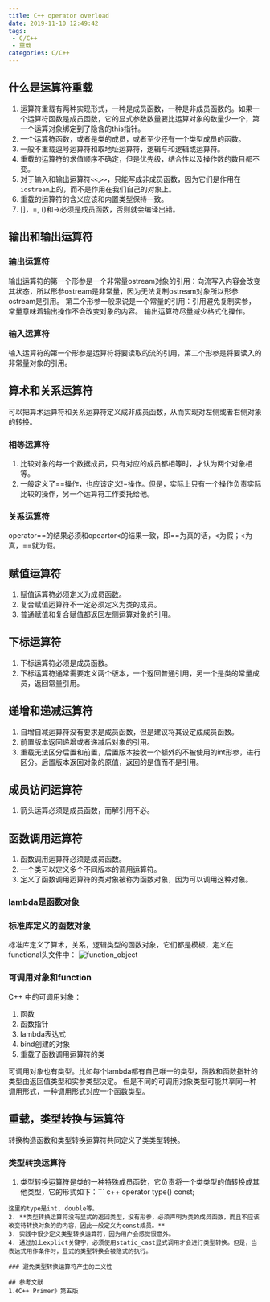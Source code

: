 ```yaml
---
title: C++ operator overload
date: 2019-11-10 12:49:42
tags:
 - C/C++
 - 重载
categories: C/C++
---
```


## 什么是运算符重载
1. 运算符重载有两种实现形式，一种是成员函数，一种是非成员函数的。如果一个运算符函数是成员函数，它的显式参数数量要比运算对象的数量少一个，第一个运算对象绑定到了隐含的this指针。
2. 一个运算符函数，或者是类的成员，或者至少还有一个类型成员的函数。
3. 一般不重载逗号运算符和取地址运算符，逻辑与和逻辑或运算符。
4. 重载的运算符的求值顺序不确定，但是优先级，结合性以及操作数的数目都不变。
5. 对于输入和输出运算符`<<`,`>>`，只能写成非成员函数，因为它们是作用在`iostream`上的，而不是作用在我们自己的对象上。
6. 重载的运算符的含义应该和内置类型保持一致。
7. []，=, ()和->必须是成员函数，否则就会编译出错。

## 输出和输出运算符
### 输出运算符
输出运算符的第一个形参是一个非常量ostream对象的引用：向流写入内容会改变其状态，所以形参ostream是非常量，因为无法复制ostream对象所以形参ostream是引用。
第二个形参一般来说是一个常量的引用：引用避免复制实参，常量意味着输出操作不会改变对象的内容。
输出运算符尽量减少格式化操作。

### 输入运算符
输入运算符的第一个形参是运算符将要读取的流的引用，第二个形参是将要读入的非常量对象的引用。

## 算术和关系运算符
可以把算术运算符和关系运算符定义成非成员函数，从而实现对左侧或者右侧对象的转换。

### 相等运算符
1. 比较对象的每一个数据成员，只有对应的成员都相等时，才认为两个对象相等。
2. 一般定义了==操作，也应该定义!=操作。但是，实际上只有一个操作负责实际比较的操作，另一个运算符工作委托给他。

### 关系运算符
operator==的结果必须和opeartor<的结果一致，即==为真的话，<为假；<为真，==就为假。

## 赋值运算符
1. 赋值运算符必须定义为成员函数。
2. 复合赋值运算符不一定必须定义为类的成员。
3. 普通赋值和复合赋值都返回左侧运算对象的引用。

## 下标运算符
1. 下标运算符必须是成员函数。
2. 下标运算符通常需要定义两个版本，一个返回普通引用，另一个是类的常量成员，返回常量引用。

## 递增和递减运算符
1. 自增自减运算符没有要求是成员函数，但是建议将其设定成成员函数。
2. 前置版本返回递增或者递减后对象的引用。
3. 重载无法区分后置和前置，后置版本接收一个额外的不被使用的int形参，进行区分。后置版本返回对象的原值，返回的是值而不是引用。

## 成员访问运算符
1. 箭头运算必须是成员函数，而解引用不必。

## 函数调用运算符
1. 函数调用运算符必须是成员函数。
2. 一个类可以定义多个不同版本的调用运算符。
3. 定义了函数调用运算符的类对象被称为函数对象，因为可以调用这种对象。

### lambda是函数对象

### 标准库定义的函数对象
标准库定义了算术，关系，逻辑类型的函数对象，它们都是模板，定义在functional头文件中：
![function_object](function_object.png)

### 可调用对象和function
C++ 中的可调用对象：
1. 函数
2. 函数指针
3. lambda表达式
4. bind创建的对象
5. 重载了函数调用运算符的类

可调用对象也有类型。比如每个lambda都有自己唯一的类型，函数和函数指针的类型由返回值类型和实参类型决定。
但是不同的可调用对象类型可能共享同一种调用形式，一种调用形式对应一个函数类型。

## 重载，类型转换与运算符
转换构造函数和类型转换运算符共同定义了类类型转换。

### 类型转换运算符
1. 类型转换运算符是类的一种特殊成员函数，它负责将一个类类型的值转换成其他类型，它的形式如下：``` c++
operator type() const; 
```
这里的type是int, double等。
2. **类型转换运算符没有显式的返回类型，没有形参，必须声明为类的成员函数，而且不应该改变待转换对象的的内容，因此一般定义为const成员。**
3. 实践中很少定义类型转换运算符，因为用户会感觉很意外。
4. 通过加上explict关键字，必须使用static_cast显式调用才会进行类型转换。但是，当表达式用作条件时，显式的类型转换会被隐式的执行。

### 避免类型转换运算符产生的二义性

## 参考文献
1.《C++ Primer》第五版
